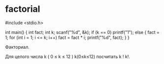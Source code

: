 # factorial

#include <stdio.h>


int main() {
    int fact;
    int k;
  scanf("%d", &k);
  if (k == 0) printf("1");
   else {
     fact = 1;
      for (int i = 1; i <= k; i++)
        fact = fact * i;
      printf("%d", fact);
    }
}

Факториал. 

Для целого числа 
k
(
0
≤
k
≤
12
)
k(0≤k≤12) посчитать 
k
!
k!.
